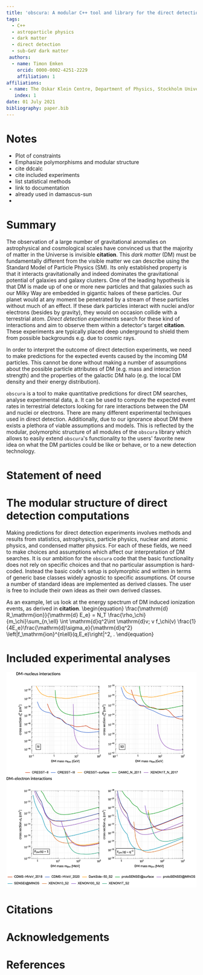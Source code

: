 ```yaml
---
title: 'obscura: A modular C++ tool and library for the direct detection of dark matter particles via nuclear and electron recoils'
tags:
  - C++
  - astroparticle physics
  - dark matter
  - direct detection
  - sub-GeV dark matter
 authors:
  - name: Timon Emken
    orcid: 0000-0002-4251-2229
    affiliation: 1
affiliations:
 - name: The Oskar Klein Centre, Department of Physics, Stockholm University, AlbaNova, SE-10691 Stockholm, Sweden
   index: 1
date: 01 July 2021
bibliography: paper.bib
---
```


# Notes

- Plot of constraints
- Emphasize polymorphisms and modular structure
- cite ddcalc
- cite included experiments
- list statistical methods
- link to documentation
- already used in damascus-sun
- 

# Summary

<!-- https://joss.readthedocs.io/en/latest/submitting.html#example-paper-and-bibliography -->
<!-- https://joss.readthedocs.io/en/latest/submitting.html#submission-requirements -->

The observation of a large number of gravitational anomalies on astrophysical and cosmological scales have convinced us that the majority of matter in the Universe is invisible **citation**.
This *dark matter* (DM) must be fundamentally different from the visible matter we can describe using the Standard Model of Particle Physics (SM).
Its only established property is that it interacts gravitationally and indeed dominates the gravitational potential of galaxies and galaxy clusters.
One of the leading hypothesis is that DM is made up of one or more new particles and that galaxies such as our Milky Way are embedded in gigantic haloes of these particles.
Our planet would at any moment be penetrated by a stream of these particles without much of an effect.
If these dark particles interact with nuclei and/or electrons (besides by gravity), they would on occasion collide with a terrestrial atom.
*Direct detection experiments* search for these kind of interactions and aim to observe them within a detector's target **citation**.
These experiments are typically placed deep underground to shield them from possible backgrounds e.g. due to cosmic rays.

In order to interpret the outcome of direct detection experiments, we need to make predictions for the expected events caused by the incoming DM particles.
This cannot be done without making a number of assumptions about the possible particle attributes of DM (e.g. mass and interaction strength) and the properties of the galactic DM halo (e.g. the local DM density and their energy distribution).

`obscura` is a tool to make quantitative predictions for direct DM searches, analyse experimental data, a.
It can be used to compute the expected event rates in terrestrial detectors looking for rare interactions between the DM and nuclei or electrons.
There are many different experimental techniques used in direct detection.
Additionally, due to our ignorance about DM there exists a plethora of viable assumptions and models.
This is reflected by the modular, polymorphic structure of all modules of the `obscura` library which allows to easily extend `obscura`'s functionality to the users' favorite new idea on what the DM particles could be like or behave, or to a new detection technology.

# Statement of need


 

# The modular structure of direct detection computations

Making predictions for direct detection experiments involves methods and results from statistics, astrophysics, particle physics, nuclear and atomic physics, and condensed matter physics.
For each of these fields, we need to make choices and assumptions which affect our interpretation of DM searches.
It is our ambition for the `obscura` code that the basic functionality does not rely on specific choices and that no particular assumption is hard-coded.
Instead the basic code's setup is polymorphic and written in terms of generic base classes widely agnostic to specific assumptions.
Of course a number of standard ideas are implemented as derived classes.
The user is free to include their own ideas as their own derived classes.

As an example, let us look at the energy spectrum of DM induced ionization events, as derived in **citation**.
\begin{equation}
 \frac{\mathrm{d} R_\mathrm{ion}}{\mathrm{d} E_e} = N_T \frac{\rho_\chi}{m_\chi}\sum_{n,\ell} \int \mathrm{d}q^2\int \mathrm{d}v\; v f_\chi(v) \frac{1}{4E_e}\frac{\mathrm{d}\sigma_e}{\mathrm{d}q^2} \left|f_\mathrm{ion}^{n\ell}(q,E_e)\right|^2\, .
\end{equation}


<!-- As derived [@Essig:2015cda] ... -->

<!-- Single dollars ($) are required for inline mathematics e.g. $f(x) = e^{\pi/x}$

Double dollars make self-standing equations:

$$\Theta(x) = \left\{\begin{array}{l}
0\textrm{ if } x < 0\cr
1\textrm{ else}
\end{array}\right.$$

You can also use plain \LaTeX for equations
\begin{equation}\label{eq:fourier}
\hat f(\omega) = \int_{-\infty}^{\infty} f(x) e^{i\omega x} dx
\end{equation}
and refer to \autoref{eq:fourier} from text. -->

# Included experimental analyses

![Caption for example figure.\label{fig:example}](obscura_DD_Constraints.png)
<!-- Figures can be included like this:
![Caption for example figure.\label{fig:example}](obscura_DD_Constraints.png)
and referenced from text using \autoref{fig:example}. -->

<!-- Figure sizes can be customized by adding an optional second parameter:
![Caption for example figure.](figure.png){ width=20% } -->

# Citations

<!-- Citations to entries in paper.bib should be in
[rMarkdown](http://rmarkdown.rstudio.com/authoring_bibliographies_and_citations.html)
format.

For a quick reference, the following citation commands can be used:
- `@author:2001`  ->  "Author et al. (2001)"
- `[@author:2001]` -> "(Author et al., 2001)"
- `[@author1:2001; @author2:2001]` -> "(Author1 et al., 2001; Author2 et al., 2002)" -->

# Acknowledgements


# References